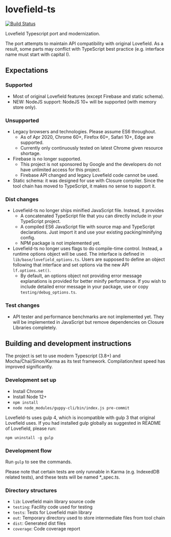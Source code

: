 # lovefield-ts
[![Build Status](https://travis-ci.org/arthurhsu/lovefield-ts.svg?branch=master)](
https://travis-ci.org/arthurhsu/lovefield-ts)

Lovefield Typescript port and modernization.

The port attempts to maintain API compatibility with original Lovefield. As a
result, some parts may conflict with TypeScript best practice (e.g. interface
name must start with capital I).

## Expectations

### Supported

* Most of original Lovefield features (except Firebase and static schema).
* NEW: NodeJS support: NodeJS 10+ will be supported (with memory store only).

### Unsupported

* Legacy browsers and technologies. Please assume ES6 throughout.
  * As of Apr 2020, Chrome 60+, Firefox 60+, Safari 10+, Edge are supported.
  * Currently only continuously tested on latest Chrome given resource shortage.
* Firebase is no longer supported.
  * This project is not sponsored by Google and the developers do not have
    unlimited access for this project.
  * Firebase API changed and legacy Lovefield code cannot be used.
* Static schema: it was designed for use with Closure compiler. Since the tool
  chain has moved to TypeScript, it makes no sense to support it.

### Dist changes

* Lovefield-ts no longer ships minified JavaScript file. Instead, it provides
  * A concatenated TypeScript file that you can directly include in your
    TypeScript project.
  * A compiled ES6 JavaScript file with source map and TypeScript declarations.
    Just import it and use your existing packing/minifying config.
  * NPM package is not implemented yet.
* Lovefield-ts no longer uses flags to do compile-time control. Instead, a
  runtime options object will be used. The interface is defined in
  `lib/base/lovefield_options.ts`. Users are supposed to define an object
  following that interface and set options via the new API `lf.options.set()`.
  * By default, an options object not providing error message explanations is
    provided for better minify performance. If you wish to include detailed
    error message in your package, use or copy `testing/debug_options.ts`.

### Test changes

* API tester and performance benchmarks are not implemented yet. They will be
  implemented in JavaScript but remove dependencies on Closure Libraries
  completely.

## Building and development instructions

The project is set to use modern Typescript (3.8+) and Mocha/Chai/Sinon/Karma as
its test framework. Compilation/test speed has improved significantly.

### Development set up

* Install Chrome
* Install Node 12+
* `npm install`
* `node node_modules/guppy-cli/bin/index.js pre-commit`

Lovefield-ts uses gulp 4, which is incompatible with gulp 3 that original
Lovefield uses. If you had installed gulp globally as suggested in README of
Lovefield, please run:

```
npm uninstall -g gulp
```

### Development flow

Run `gulp` to see the commands.

Please note that certain tests are only runnable in Karma (e.g. IndexedDB
related tests), and these tests will be named *_spec.ts.

### Directory structures

* `lib`: Lovefield main library source code
* `testing`: Facility code used for testing
* `tests`: Tests for Lovefield main library
* `out`: Temporary directory used to store intermediate files from tool chain
* `dist`: Generated dist files
* `coverage`: Code coverage report
